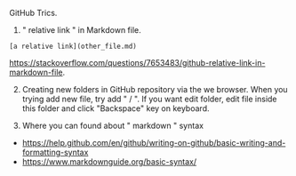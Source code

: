 
GitHub Trics.


1. " relative link " in Markdown file.
```
[a relative link](other_file.md)
```
https://stackoverflow.com/questions/7653483/github-relative-link-in-markdown-file.


2. Creating new folders in GitHub repository via the we browser.
When you trying add new file, try add " / ".
If you want edit folder, edit file inside this folder and click "Backspace" key on keyboard.


3. Where you can found about " markdown "  syntax
- https://help.github.com/en/github/writing-on-github/basic-writing-and-formatting-syntax
- https://www.markdownguide.org/basic-syntax/
